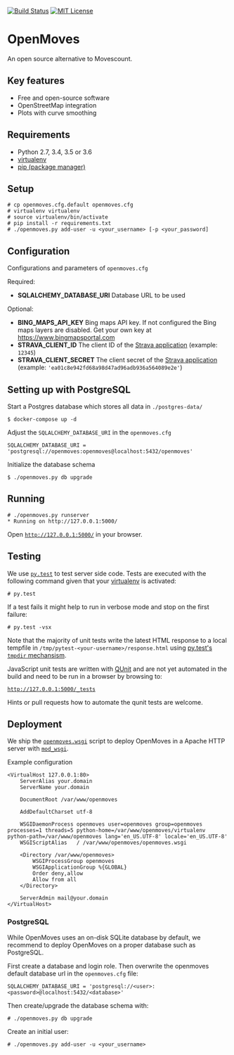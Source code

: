 [![Build Status](https://travis-ci.org/bwaldvogel/openmoves.png?branch=master)](https://travis-ci.org/bwaldvogel/openmoves)
[![MIT License](https://img.shields.io/github/license/bwaldvogel/openmoves.svg)](https://opensource.org/licenses/MIT)

# OpenMoves #
An open source alternative to Movescount.


## Key features ##
 - Free and open-source software
 - OpenStreetMap integration
 - Plots with curve smoothing


## Requirements ##
 - Python 2.7, 3.4, 3.5 or 3.6
 - [virtualenv][virtualenv]
 - [pip (package manager)][pip]


## Setup ##

```
# cp openmoves.cfg.default openmoves.cfg
# virtualenv virtualenv
# source virtualenv/bin/activate
# pip install -r requirements.txt
# ./openmoves.py add-user -u <your_username> [-p <your_password]
```

## Configuration

Configurations and parameters of `openmoves.cfg`

Required:
* __SQLALCHEMY_DATABASE_URI__ Database URL to be used

Optional:
* __BING_MAPS_API_KEY__ Bing maps API key. If not configured the Bing maps layers are disabled. Get your own key at https://www.bingmapsportal.com
* __STRAVA_CLIENT_ID__ The client ID of the [Strava application][strava-application] (example: `12345`)
* __STRAVA_CLIENT_SECRET__ The client secret of the [Strava application][strava-application] (example: `'ea01c8e942fd68a98d47ad96adb936a564089e2e'`)


## Setting up with PostgreSQL

Start a Postgres database which stores all data in `./postgres-data/`

```
$ docker-compose up -d
```

Adjust the `SQLALCHEMY_DATABASE_URI` in the `openmoves.cfg`

```
SQLALCHEMY_DATABASE_URI = 'postgresql://openmoves:openmoves@localhost:5432/openmoves'
```

Initialize the database schema

```
$ ./openmoves.py db upgrade
```

## Running ##
```
# ./openmoves.py runserver
* Running on http://127.0.0.1:5000/
```

Open [`http://127.0.0.1:5000/`](http://127.0.0.1:5000/) in your browser.


## Testing ##

We use [`py.test`][pytest] to test server side code. Tests are executed with the following command given that your [virtualenv][virtualenv] is activated:
```
# py.test
```

If a test fails it might help to run in verbose mode and stop on the first failure:
```
# py.test -vsx
```

Note that the majority of unit tests write the latest HTML response to a local tempfile in `/tmp/pytest-<your-username>/response.html` using [py.test's `tmpdir` mechansism][pytest-tmpdir].

JavaScript unit tests are written with [QUnit][qunit] and are not yet automated in the build and need to be run in a browser by browsing to:

[`http://127.0.0.1:5000/_tests`](http://127.0.0.1/_tests)

Hints or pull requests how to automate the qunit tests are welcome.


## Deployment ##

We ship the [`openmoves.wsgi`][openmoves.wsgi] script to deploy OpenMoves in a Apache HTTP server with [`mod_wsgi`][modwsgi].

Example configuration
```
<VirtualHost 127.0.0.1:80>
    ServerAlias your.domain
    ServerName your.domain

    DocumentRoot /var/www/openmoves

    AddDefaultCharset utf-8

    WSGIDaemonProcess openmoves user=openmoves group=openmoves processes=1 threads=5 python-home=/var/www/openmoves/virtualenv python-path=/var/www/openmoves lang='en_US.UTF-8' locale='en_US.UTF-8'
    WSGIScriptAlias   / /var/www/openmoves/openmoves.wsgi

    <Directory /var/www/openmoves>
        WSGIProcessGroup openmoves
        WSGIApplicationGroup %{GLOBAL}
        Order deny,allow
        Allow from all
    </Directory>

    ServerAdmin mail@your.domain
</VirtualHost>
```

### PostgreSQL ###

While OpenMoves uses an on-disk SQLite database by default, we recommend to
deploy OpenMoves on a proper database such as PostgreSQL.

First create a database and login role.
Then overwrite the openmoves default database url in the `openmoves.cfg` file:

```
SQLALCHEMY_DATABASE_URI = 'postgresql://<user>:<password>@localhost:5432/<database>'
```

Then create/upgrade the database schema with:
```
# ./openmoves.py db upgrade
```

Create an initial user:
```
# ./openmoves.py add-user -u <your_username>
```


[pip]: http://en.wikipedia.org/wiki/Pip_%28package_manager%29
[virtualenv]: https://virtualenv.readthedocs.org/en/latest/
[openmoves.wsgi]: https://github.com/bwaldvogel/openmoves/blob/master/openmoves.wsgi
[modwsgi]: https://code.google.com/p/modwsgi/
[pytest]: https://pytest.org/
[pytest-tmpdir]: https://pytest.org/latest/tmpdir.html
[qunit]: https://qunitjs.com/
[strava-application]: https://www.strava.com/settings/api
